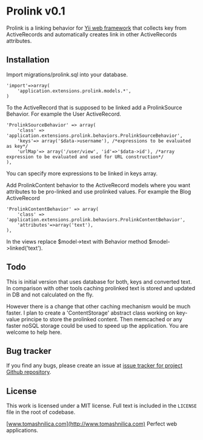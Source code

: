 Prolink v0.1
==========

Prolink is a linking behavior for [Yii web framework](http://www.yiiframework.com) that collects key from 
ActiveRecords and automatically creates link in other ActiveRecords attributes. 

## Installation

Import migrations/prolink.sql into your database. 


```
'import'=>array(
    'application.extensions.prolink.models.*',
)
```

To the ActiveRecord that is supposed to be linked add a ProlinkSource Behavior.
For example the User ActiveRecord.

```
'ProlinkSourceBehavior' => array(
    'class' => 'application.extensions.prolink.behaviors.ProlinkSourceBehavior',
   	'keys'=> array('$data->username'), /*expressions to be evaluated as key*/
   	'urlMap'=> array('/user/view', 'id'=>'$data->id'), /*array expression to be evaluated and used for URL construction*/
),

``` 
You can specify more expressions to be linked in keys array. 

Add ProlinkContent behavior to the ActiveRecord models where you want attributes to be pro-linked and use prolinked values.
For example the Blog ActiveRecord 
```
'ProlinkContentBehavior' => array(
    'class' => 'application.extensions.prolink.behaviors.ProlinkContentBehavior',
   	'attributes'=>array('text'),
),

```
In the views replace $model->text with Behavior method $model->linked('text').



## Todo
This is initial version that uses database for both, keys and converted text. In comparison with other tools caching prolinked 
text is stored and updated in DB and not calculated on the fly. 

However there is a change that other caching mechanism would be much faster. 
I plan to create a 'ContentStorage' abstract class working on key-value principe to store the prolinked content. 
Then memcached or any faster noSQL storage could be used to speed up the application. 
You are welcome to help here.
 


## Bug tracker
If you find any bugs, please create an issue at [issue tracker for project Github repository](https://github.com/musla/yii-prolink/issues).

## License
This work is licensed under a MIT license. Full text is included in the `LICENSE` file in the root of codebase.


[www.tomashnilica.com](http://www.tomashnilica.com)
Perfect web applications.
